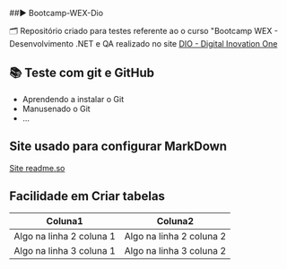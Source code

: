 ##▶️ Bootcamp-WEX-Dio 

🗂️ Repositório criado para testes referente ao o curso  "Bootcamp WEX - Desenvolvimento .NET e QA realizado no site [DIO - Digital Inovation One](https://www.dio.me)

## 📚 Teste com git e GitHub
- Aprendendo a instalar o Git
- Manusenado o Git
- ...

## Site usado para configurar MarkDown
[Site readme.so](https://readme.so)

## Facilidade em Criar tabelas

|Coluna1|Coluna2|
|------|------|
|Algo na linha 2 coluna 1|Algo na linha 2 coluna 2|
|Algo na linha 3 coluna 1|Algo na linha 3 coluna 2|





